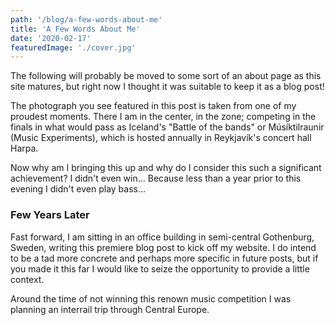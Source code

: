 ```yaml
---
path: '/blog/a-few-words-about-me'
title: 'A Few Words About Me'
date: '2020-02-17'
featuredImage: './cover.jpg'
---
```


The following will probably be moved to some sort of an about page as this site matures,
but right now I thought it was suitable to keep it as a blog post!

The photograph you see featured in this post is taken from one of my proudest moments.
There I am in the center, in the zone; competing in the finals in what would pass as Iceland's "Battle of the bands"
or Músíktilraunir (Music Experiments), which is hosted annually in Reykjavík's concert hall Harpa.

Now why am I bringing this up and why do I consider this such a significant achievement? I didn't even win...
Because less than a year prior to this evening I didn't even play bass...

### Few Years Later

Fast forward, I am sitting in an office building in semi-central Gothenburg, Sweden, writing
this premiere blog post to kick off my website. I do intend to be a tad more concrete and perhaps
more specific in future posts, but if you made it this far I would like to seize the opportunity
to provide a little context.

Around the time of not winning this renown music competition I was planning an interrail
trip through Central Europe.